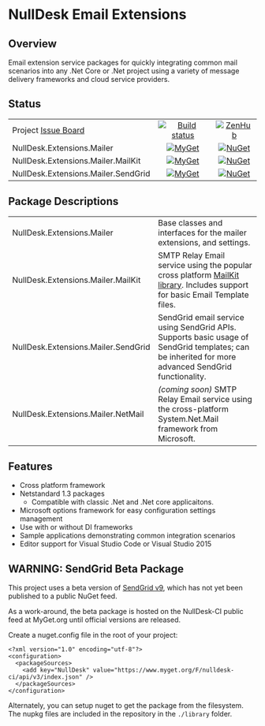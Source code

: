 # NullDesk Email Extensions

 



## Overview
Email extension service packages for quickly integrating common mail scenarios into any .Net Core or .Net project using a variety of message delivery frameworks and cloud service providers.

## Status

|                                   |   |   |
|-----------------------------------|:-:|:-:|
|Project  [Issue Board](https://github.com/NullDesk/NullMailer/issues#boards?repos=79507993)|[![Build status](https://ci.appveyor.com/api/projects/status/5uc95cb6xho4qtdh/branch/master?svg=true)](https://ci.appveyor.com/project/StephenRedd/nullmailer/branch/master)|[![ZenHub](https://img.shields.io/badge/Shipping_faster_with-ZenHub-5e60ba.svg?style=flat-square)](https://github.com/NullDesk/NullMailer/issues#boards?repos=79507993)|
|NullDesk.Extensions.Mailer                                                                 |[![MyGet](https://img.shields.io/myget/nulldesk-ci/v/NullDesk.Extensions.Mailer.Core.svg)](NullDesk-CI)|[![NuGet](https://img.shields.io/nuget/v/NullDesk.Extensions.Mailer.Core.svg)](https://www.nuget.org/packages/NullDesk.Extensions.Mailer.Core/)|
|NullDesk.Extensions.Mailer.MailKit                                                         |[![MyGet](https://img.shields.io/myget/nulldesk-ci/v/NullDesk.Extensions.Mailer.MailKit.svg)](NullDesk-CI)|[![NuGet](https://img.shields.io/nuget/v/NullDesk.Extensions.Mailer.MailKit.svg)](https://www.nuget.org/packages/NullDesk.Extensions.Mailer.MailKit/)|
|NullDesk.Extensions.Mailer.SendGrid                                                        |[![MyGet](https://img.shields.io/myget/nulldesk-ci/v/NullDesk.Extensions.Mailer.SendGrid.svg)](NullDesk-CI)|[![NuGet](https://img.shields.io/nuget/v/NullDesk.Extensions.Mailer.SendGrid.svg)](https://www.nuget.org/packages/NullDesk.Extensions.Mailer.SendGrid/)|

## Package Descriptions


|                                   |           |
|-----------------------------------|-----------|
|NullDesk.Extensions.Mailer         |Base classes and interfaces for the mailer extensions, and settings.|
|NullDesk.Extensions.Mailer.MailKit |SMTP Relay Email service using the popular cross platform [MailKit library](https://github.com/jstedfast/MailKit). Includes support for basic Email Template files.|
|NullDesk.Extensions.Mailer.SendGrid|SendGrid email service using SendGrid APIs. Supports basic usage of SendGrid templates; can be inherited for more advanced SendGrid functionality.|
|NullDesk.Extensions.Mailer.NetMail |*(coming soon)* SMTP Relay Email service using the cross-platform System.Net.Mail framework from Microsoft.|


## Features  

- Cross platform framework
- Netstandard 1.3 packages
  - Compatible with classic .Net and .Net core applicaitons.
- Microsoft options framework for easy configuration settings management
- Use with or without DI frameworks 
- Sample applications demonstrating common integration scenarios
- Editor support for Visual Studio Code or Visual Studio 2015

## **WARNING:** SendGrid Beta Package

This project uses a beta version of [SendGrid v9](https://github.com/sendgrid/sendgrid-csharp), which has not yet been published to a public NuGet feed. 

As a work-around, the beta package is hosted on the NullDesk-CI public feed at MyGet.org until official versions are released.

Create a nuget.config file in the root of your project:

    <?xml version="1.0" encoding="utf-8"?>
    <configuration>
      <packageSources>
        <add key="NullDesk" value="https://www.myget.org/F/nulldesk-ci/api/v3/index.json" />
      </packageSources>
    </configuration>   

Alternately, you can setup nuget to get the package from the filesystem. The nupkg files are included in the repository in the <code>./library</code> folder.
